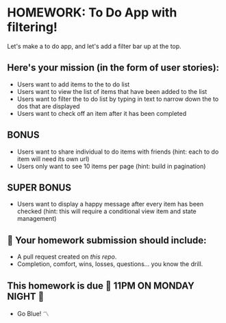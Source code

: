 # HOMEWORK: To Do App with filtering!

Let's make a to do app, and let's add a filter bar up at the top.

## Here's your mission (in the form of user stories):

 - Users want to add items to the to do list
 - Users want to view the list of items that have been added to the list
 - Users want to filter the to do list by typing in text to narrow down the to dos that are displayed
 - Users want to check off an item after it has been completed

## BONUS

 - Users want to share individual to do items with friends (hint: each to do item will need its own url)
 - Users only want to see 10 items per page (hint: build in pagination)

## SUPER BONUS

 - Users want to display a happy message after every item has been checked (hint: this will require a conditional view item and state management)

## 🚀 Your homework submission should include:

- A pull request created on _this repo_.
- Completion, comfort, wins, losses, questions... you know the drill.

## This homework is due 🚨 11PM ON MONDAY NIGHT 🚨

- Go Blue! 〽️

